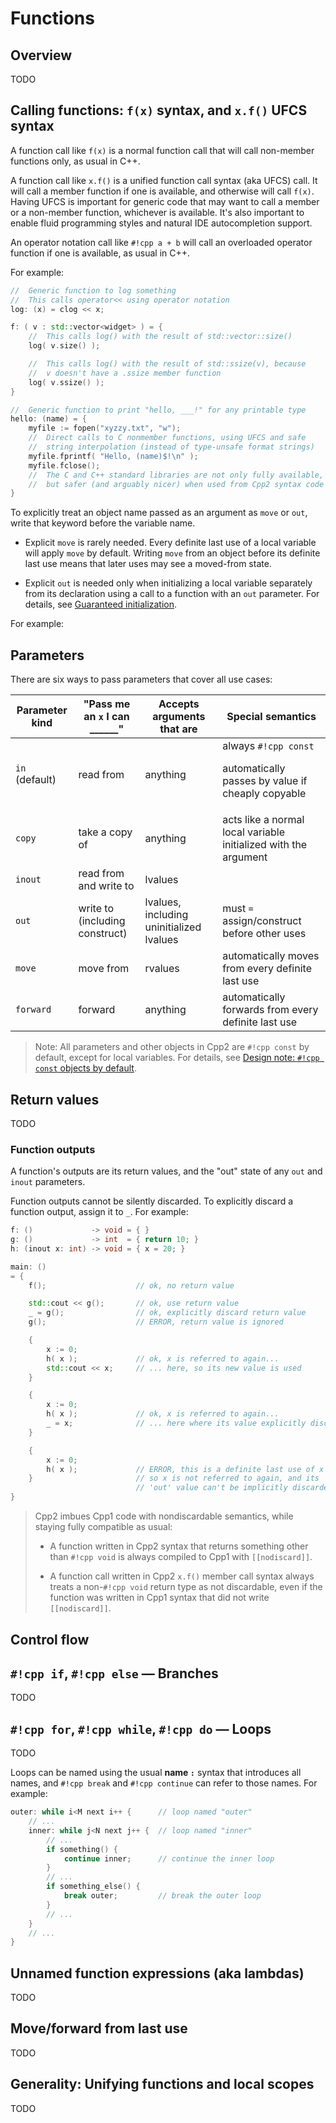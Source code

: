 
# Functions

## Overview

TODO

## Calling functions: `f(x)` syntax, and `x.f()` UFCS syntax

A function call like `f(x)` is a normal function call that will call non-member functions only, as usual in C++.

A function call like `x.f()` is a unified function call syntax (aka UFCS) call. It will call a member function if one is available, and otherwise will call `f(x)`. Having UFCS is important for generic code that may want to call a member or a non-member function, whichever is available. It's also important to enable fluid programming styles and natural IDE autocompletion support.

An operator notation call like `#!cpp a + b` will call an overloaded operator function if one is available, as usual in C++.

For example:

``` cpp title="Function calls" hl_lines="3 7 11 16 19 20"
//  Generic function to log something
//  This calls operator<< using operator notation
log: (x) = clog << x;

f: ( v : std::vector<widget> ) = {
    //  This calls log() with the result of std::vector::size()
    log( v.size() );

    //  This calls log() with the result of std::ssize(v), because
    //  v doesn't have a .ssize member function
    log( v.ssize() );
}

//  Generic function to print "hello, ___!" for any printable type
hello: (name) = {
    myfile := fopen("xyzzy.txt", "w");
    //  Direct calls to C nonmember functions, using UFCS and safe
    //  string interpolation (instead of type-unsafe format strings)
    myfile.fprintf( "Hello, (name)$!\n" );
    myfile.fclose();
    //  The C and C++ standard libraries are not only fully available,
    //  but safer (and arguably nicer) when used from Cpp2 syntax code
}
```

To explicitly treat an object name passed as an argument as `move` or `out`, write that keyword before the variable name.

- Explicit `move` is rarely needed. Every definite last use of a local variable will apply `move` by default. Writing `move` from an object before its definite last use means that later uses may see a moved-from state.

- Explicit `out` is needed only when initializing a local variable separately from its declaration using a call to a function with an `out` parameter. For details, see [Guaranteed initialization](../cpp2/objects.md#Init).

For example:


## Parameters

There are six ways to pass parameters that cover all use cases:

| Parameter kind | "Pass me an `x` I can ______" | Accepts arguments that are | Special semantics |
|---|---|---|---|
| `in` (default) | read from | anything | always `#!cpp const`<p>automatically passes by value if cheaply copyable |
| `copy` | take a copy of | anything | acts like a normal local variable initialized with the argument |
| `inout` | read from and write to | lvalues | |
| `out` | write to (including construct) | lvalues, including uninitialized lvalues | must `=` assign/construct before other uses |
| `move` | move from | rvalues | automatically moves from every definite last use |
| `forward` | forward | anything | automatically forwards from every definite last use |



> Note: All parameters and other objects in Cpp2 are `#!cpp const` by default, except for local variables. For details, see [Design note: `#!cpp const` objects by default](https://github.com/hsutter/cppfront/wiki/Design-note%3A-const-objects-by-default).


## Return values

TODO


### Function outputs

A function's outputs are its return values, and the "out" state of any `out` and `inout` parameters.

Function outputs cannot be silently discarded. To explicitly discard a function output, assign it to `_`. For example:

``` cpp title="No silent discard" hl_lines="10 11 22 27"
f: ()             -> void = { }
g: ()             -> int  = { return 10; }
h: (inout x: int) -> void = { x = 20; }

main: ()
= {
    f();                    // ok, no return value

    std::cout << g();       // ok, use return value
    _ = g();                // ok, explicitly discard return value
    g();                    // ERROR, return value is ignored

    {
        x := 0;
        h( x );             // ok, x is referred to again...
        std::cout << x;     // ... here, so its new value is used
    }

    {
        x := 0;
        h( x );             // ok, x is referred to again...
        _ = x;              // ... here where its value explicitly discarded
    }

    {
        x := 0;
        h( x );             // ERROR, this is a definite last use of x
    }                       // so x is not referred to again, and its
                            // 'out' value can't be implicitly discarded
}
```

> Cpp2 imbues Cpp1 code with nondiscardable semantics, while staying fully compatible as usual:
>
> - A function written in Cpp2 syntax that returns something other than `#!cpp void` is always compiled to Cpp1 with `[[nodiscard]]`.
>
> - A function call written in Cpp2 `x.f()` member call syntax always treats a non-`#!cpp void` return type as not discardable, even if the function was written in Cpp1 syntax that did not write `[[nodiscard]]`.


## Control flow

## `#!cpp if`, `#!cpp else` — Branches

TODO

## `#!cpp for`, `#!cpp while`, `#!cpp do` — Loops

TODO

Loops can be named using the usual **name `:`** syntax that introduces all names, and `#!cpp break` and `#!cpp continue` can refer to those names. For example:

``` cpp title="Using named break and continue" hl_lines="6 10"
outer: while i<M next i++ {      // loop named "outer"
    // ...
    inner: while j<N next j++ {  // loop named "inner"
        // ...
        if something() {
            continue inner;      // continue the inner loop
        }
        // ...
        if something_else() {
            break outer;         // break the outer loop
        }
        // ...
    }
    // ...
}
```

## Unnamed function expressions (aka lambdas)

TODO

## Move/forward from last use

TODO

## Generality: Unifying functions and local scopes

TODO

